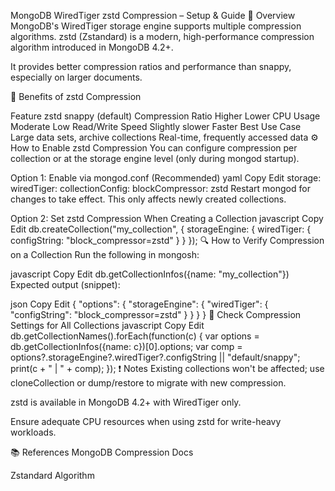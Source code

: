 MongoDB WiredTiger zstd Compression – Setup & Guide
🧩 Overview
MongoDB's WiredTiger storage engine supports multiple compression algorithms.
zstd (Zstandard) is a modern, high-performance compression algorithm introduced in MongoDB 4.2+.

It provides better compression ratios and performance than snappy, especially on larger documents.

🚀 Benefits of zstd Compression

Feature	zstd	snappy (default)
Compression Ratio	Higher	Lower
CPU Usage	Moderate	Low
Read/Write Speed	Slightly slower	Faster
Best Use Case	Large data sets, archive collections	Real-time, frequently accessed data
⚙️ How to Enable zstd Compression
You can configure compression per collection or at the storage engine level (only during mongod startup).

Option 1: Enable via mongod.conf (Recommended)
yaml
Copy
Edit
storage:
  wiredTiger:
    collectionConfig:
      blockCompressor: zstd
Restart mongod for changes to take effect.
This only affects newly created collections.

Option 2: Set zstd Compression When Creating a Collection
javascript
Copy
Edit
db.createCollection("my_collection", {
  storageEngine: {
    wiredTiger: {
      configString: "block_compressor=zstd"
    }
  }
});
🔍 How to Verify Compression on a Collection
Run the following in mongosh:

javascript
Copy
Edit
db.getCollectionInfos({name: "my_collection"})
Expected output (snippet):

json
Copy
Edit
{
  "options": {
    "storageEngine": {
      "wiredTiger": {
        "configString": "block_compressor=zstd"
      }
    }
  }
}
🧪 Check Compression Settings for All Collections
javascript
Copy
Edit
db.getCollectionNames().forEach(function(c) {
  var options = db.getCollectionInfos({name: c})[0].options;
  var comp = options?.storageEngine?.wiredTiger?.configString || "default/snappy";
  print(c + " | " + comp);
});
❗ Notes
Existing collections won't be affected; use cloneCollection or dump/restore to migrate with new compression.

zstd is available in MongoDB 4.2+ with WiredTiger only.

Ensure adequate CPU resources when using zstd for write-heavy workloads.

📚 References
MongoDB Compression Docs

Zstandard Algorithm
